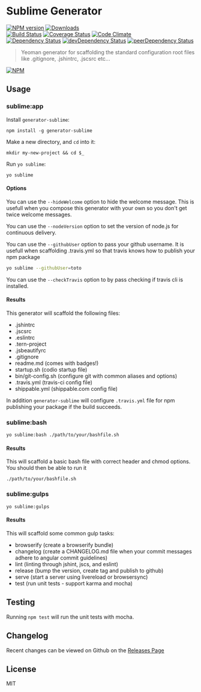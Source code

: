 # Sublime Generator 
[![NPM version](https://badge.fury.io/js/generator-sublime.svg)](http://badge.fury.io/js/generator-sublime) [![Downloads](http://img.shields.io/npm/dm/generator-sublime.svg)](http://badge.fury.io/js/generator-sublime)   
[![Build Status](https://travis-ci.org/thaiat/generator-sublime.svg?branch=master)](https://travis-ci.org/thaiat/generator-sublime) [![Coverage Status](https://img.shields.io/coveralls/thaiat/generator-sublime.svg)](https://coveralls.io/r/thaiat/generator-sublime) [![Code Climate](https://codeclimate.com/github/thaiat/generator-sublime/badges/gpa.svg)](https://codeclimate.com/github/thaiat/generator-sublime)   
[![Dependency Status](https://david-dm.org/thaiat/generator-sublime.svg)](https://david-dm.org/thaiat/generator-sublime) [![devDependency Status](https://david-dm.org/thaiat/generator-sublime/dev-status.svg)](https://david-dm.org/thaiat/generator-sublime#info=devDependencies) [![peerDependency Status](https://david-dm.org/thaiat/generator-sublime/peer-status.svg)](https://david-dm.org/thaiat/generator-sublime#info=peerDependencies)    


> Yeoman generator for scaffolding the standard configuration root files like .gitignore, .jshintrc, .jscsrc etc...

[![NPM](https://nodei.co/npm/generator-sublime.png?downloads=true&downloadRank=true&stars=true)](https://nodei.co/npm/generator-sublime)

## Usage

### sublime:app
Install `generator-sublime`:
```
npm install -g generator-sublime
```

Make a new directory, and `cd` into it:
```
mkdir my-new-project && cd $_
```

Run `yo sublime`:
```
yo sublime
```

#### Options
You can use the `--hideWelcome` option to hide the welcome message. 
This is usefull when you compose this generator with your own so you don't get twice welcome messages.

You can use the `--nodeVersion` option to set the version of node.js for continuous delivery.

You can use the `--githubUser` option to pass your github username. It is usefull when scaffolding .travis.yml so that travis knows how to publish your npm package
```bash
yo sublime --githubUser=toto
```

You can use the `--checkTravis` option to by pass checking if travis cli is installed.

#### Results
This generator will scaffold the following files:
* .jshintrc
* .jscsrc
* .eslintrc
* .tern-project
* .jsbeautifyrc
* .gitignore
* readme.md (comes with badges!)
* startup.sh (codio startup file)
* bin/git-config.sh (configure git with common aliases and options)
* .travis.yml (travis-ci config file)
* shippable.yml (shippable.com config file)

In addition `generator-sublime` will configure `.travis.yml` file for npm publishing your package if the build succeeds.


### sublime:bash
```
yo sublime:bash ./path/to/your/bashfile.sh
```

#### Results
This will scaffold a basic bash file with correct header and chmod options.
You should then be able to run it
```
./path/to/your/bashfile.sh
```

### sublime:gulps
```
yo sublime:gulps
```

#### Results
This will scaffold some common gulp tasks:
* browserify (create a browserify bundle)
* changelog (create a CHANGELOG.md file when your commit messages adhere to angular commit guidelines)
* lint (linting through jshint, jscs, and eslint)
* release (bump the version, create tag and publish to github)
* serve (start a server using livereload or browsersync)
* test (run unit tests - support karma and mocha)

## Testing

Running `npm test` will run the unit tests with mocha.

## Changelog

Recent changes can be viewed on Github on the [Releases Page](https://github.com/thaiat/generator-sublime/releases)

## License

MIT

